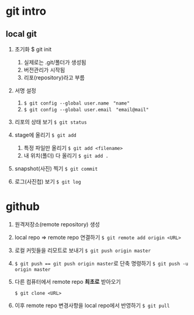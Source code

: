 # git intro

## local git

1. 초기화 $ git init
   1. 실제로는 .git/폴더가 생성됨
   2. 버전관리가 시작됨
   3. 리포(repository)라고 부름

2. 서명 설정
   1. `$ git config --global user.name `
      `"name"`
   2. `$ git config --global user.email `
      `"email@mail"`

3. 리포의 상태 보기 `$ git status`
4. stage에 올리기 `$ git add`
   1. 특정 파일만 올리기 `$ git add <filename>`
   2. 내 위치(폴더) 다 올리기 `$ git add .`
5. snapshot(사진) 찍기 `$ git commit`
6. 로그(사진첩) 보기 `$ git log`

# github

1. 원격저장소(remote repository) 생성

2. local repo => remote repo 연결하기 `$ git
   remote add origin <URL>`

3. 로컬 커밋들을 리모트로 보내기 `$
   git push origin master`

4. `$ git push == git push origin
   master`로 단축 명령하기 `$ git push
   -u origin master`

5. 다른 컴퓨터에서 remote repo **최초로** 받아오기

   `$ git clone <URL>`

6. 이후 remote repo 변경사항을 local repo에서
   반영하기 `$ git pull`